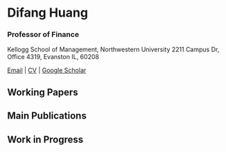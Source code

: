 Difang Huang
=====================
### Professor of Finance

Kellogg School of Management, Northwestern University
2211 Campus Dr, Office 4319, Evanston IL, 60208

[Email](mailto:d-papanikolaou@kellogg.northwestern.edu)  |  [CV](https://www.dropbox.com/s/ctjm169639ker23/cv_current.pdf?raw=1)  | [Google Scholar](https://scholar.google.com/citations?user=WUoGJWoAAAAJ&hl=en)

## Working Papers



## Main Publications



## Work in Progress


